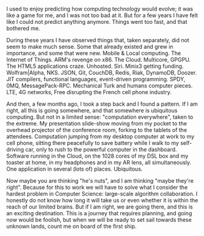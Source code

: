 <!--@
  title="The Future of Computing: Ubiquity"
  published="2012-01-09 12:00:00"
  description = "Ubiquitous computing is the future."
-->

I used to enjoy predicting how computing technology would evolve; it was like a game for me, and I was not too bad at it. But for a few years I have felt like I could not predict anything anymore. Things went too fast, and that bothered me.

During these years I have observed things that, taken separately, did not seem to make much sense. Some that already existed and grew in importance, and some that were new. Mobile & Local computing. The Internet of Things. ARM's revenge on x86. The Cloud. Multicore, GPGPU. The HTML5 applications craze. Unhosted. Siri. Minix3 getting funding. Wolfram|Alpha, NKS. JSON, Git, CouchDB, Redis, Riak, DynamoDB, Doozer. JIT compilers, functional languages, event-driven programming. SPDY, 0MQ, MessagePack-RPC. Mechanical Turk and humans computer pieces. LTE, 4G networks, Free disrupting the French cell phone industry.

And then, a few months ago, I took a step back and I found a pattern. If I am right, all this is going somewhere, and that somewhere is ubiquitous computing. But not in a limited sense: "computation everywhere", taken to the extreme. My presentation slide-show moving from my pocket to the overhead projector of the conference room, forking
to the tablets of the attendees. Computation jumping from my desktop computer at work to my cell phone, sitting there peacefully to save battery while I walk to my self-driving car, only to rush to the powerful computer in the dashboard. Software running in the Cloud, on the 1028 cores of my DSL box and my toaster at home, in my headphones and in my AR lens, all simultaneously. One application in several (lots of) places. Ubiquitous.

Now maybe you are thinking "he's nuts", and I am thinking "maybe they're right". Because for this to work we will have to solve what I consider the hardest problem in Computer Science: large-scale algorithm collaboration. I honestly do not know how long it will take us or even whether it is within the reach of our limited brains. But if I am right, we are going there, and this is an exciting destination. This is a journey that requires planning, and going now would be foolish, but when we will be ready to set sail towards these unknown lands, count me on board of the first ship.
